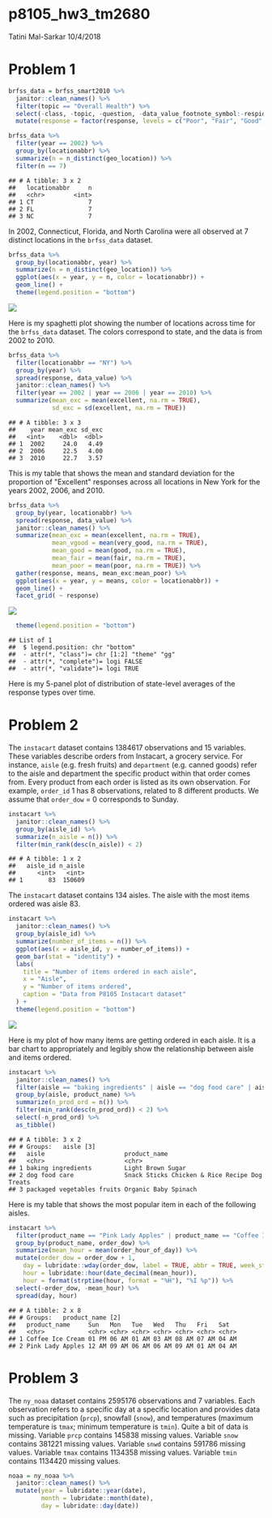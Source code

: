 p8105\_hw3\_tm2680
================
Tatini Mal-Sarkar
10/4/2018

Problem 1
=========

``` r
brfss_data = brfss_smart2010 %>% 
  janitor::clean_names() %>% 
  filter(topic == "Overall Health") %>% 
  select(-class, -topic, -question, -data_value_footnote_symbol:-respid) %>% 
  mutate(response = factor(response, levels = c("Poor", "Fair", "Good", "Very good", "Excellent", ordered = TRUE))) 
```

``` r
brfss_data %>% 
  filter(year == 2002) %>% 
  group_by(locationabbr) %>% 
  summarize(n = n_distinct(geo_location)) %>% 
  filter(n == 7)
```

    ## # A tibble: 3 x 2
    ##   locationabbr     n
    ##   <chr>        <int>
    ## 1 CT               7
    ## 2 FL               7
    ## 3 NC               7

In 2002, Connecticut, Florida, and North Carolina were all observed at 7 distinct locations in the `brfss_data` dataset.

``` r
brfss_data %>% 
  group_by(locationabbr, year) %>% 
  summarize(n = n_distinct(geo_location)) %>% 
  ggplot(aes(x = year, y = n, color = locationabbr)) + 
  geom_line() + 
  theme(legend.position = "bottom")
```

![](p8105_hw3_tm2680_files/figure-markdown_github/brfss_spag_plot-1.png)

Here is my spaghetti plot showing the number of locations across time for the `brfss_data` dataset. The colors correspond to state, and the data is from 2002 to 2010.

``` r
brfss_data %>% 
  filter(locationabbr == "NY") %>% 
  group_by(year) %>% 
  spread(response, data_value) %>% 
  janitor::clean_names() %>% 
  filter(year == 2002 | year == 2006 | year == 2010) %>% 
  summarize(mean_exc = mean(excellent, na.rm = TRUE),
            sd_exc = sd(excellent, na.rm = TRUE)) 
```

    ## # A tibble: 3 x 3
    ##    year mean_exc sd_exc
    ##   <int>    <dbl>  <dbl>
    ## 1  2002     24.0   4.49
    ## 2  2006     22.5   4.00
    ## 3  2010     22.7   3.57

This is my table that shows the mean and standard deviation for the proportion of "Excellent" responses across all locations in New York for the years 2002, 2006, and 2010.

``` r
brfss_data %>% 
  group_by(year, locationabbr) %>% 
  spread(response, data_value) %>% 
  janitor::clean_names() %>% 
  summarize(mean_exc = mean(excellent, na.rm = TRUE),
            mean_vgood = mean(very_good, na.rm = TRUE),
            mean_good = mean(good, na.rm = TRUE),
            mean_fair = mean(fair, na.rm = TRUE),
            mean_poor = mean(poor, na.rm = TRUE)) %>% 
  gather(response, means, mean_exc:mean_poor) %>% 
  ggplot(aes(x = year, y = means, color = locationabbr)) +
  geom_line() + 
  facet_grid( ~ response)
```

![](p8105_hw3_tm2680_files/figure-markdown_github/brfss_prop_resp-1.png)

``` r
  theme(legend.position = "bottom")
```

    ## List of 1
    ##  $ legend.position: chr "bottom"
    ##  - attr(*, "class")= chr [1:2] "theme" "gg"
    ##  - attr(*, "complete")= logi FALSE
    ##  - attr(*, "validate")= logi TRUE

Here is my 5-panel plot of distribution of state-level averages of the response types over time.

Problem 2
=========

The `instacart` dataset contains 1384617 observations and 15 variables. These variables describe orders from Instacart, a grocery service. For instance, `aisle` (e.g. fresh fruits) and `department` (e.g. canned goods) refer to the aisle and department the specific product within that order comes from. Every product from each order is listed as its own observation. For example, `order_id` 1 has 8 observations, related to 8 different products. We assume that `order_dow` = 0 corresponds to Sunday.

``` r
instacart %>% 
  janitor::clean_names() %>%
  group_by(aisle_id) %>% 
  summarize(n_aisle = n()) %>% 
  filter(min_rank(desc(n_aisle)) < 2)
```

    ## # A tibble: 1 x 2
    ##   aisle_id n_aisle
    ##      <int>   <int>
    ## 1       83  150609

The `instacart` dataset contains 134 aisles. The aisle with the most items ordered was aisle 83.

``` r
instacart %>% 
  janitor::clean_names() %>% 
  group_by(aisle_id) %>% 
  summarize(number_of_items = n()) %>%
  ggplot(aes(x = aisle_id, y = number_of_items)) + 
  geom_bar(stat = "identity") +
  labs(
    title = "Number of items ordered in each aisle",
    x = "Aisle",
    y = "Number of items ordered",
    caption = "Data from P8105 Instacart dataset"
  ) +
  theme(legend.position = "bottom")
```

![](p8105_hw3_tm2680_files/figure-markdown_github/insta_item_plot-1.png)

Here is my plot of how many items are getting ordered in each aisle. It is a bar chart to appropriately and legibly show the relationship between aisle and items ordered.

``` r
instacart %>% 
  janitor::clean_names() %>% 
  filter(aisle == "baking ingredients" | aisle == "dog food care" | aisle == "packaged vegetables fruits") %>% 
  group_by(aisle, product_name) %>% 
  summarize(n_prod_ord = n()) %>% 
  filter(min_rank(desc(n_prod_ord)) < 2) %>% 
  select(-n_prod_ord) %>% 
  as_tibble()
```

    ## # A tibble: 3 x 2
    ## # Groups:   aisle [3]
    ##   aisle                      product_name                                 
    ##   <chr>                      <chr>                                        
    ## 1 baking ingredients         Light Brown Sugar                            
    ## 2 dog food care              Snack Sticks Chicken & Rice Recipe Dog Treats
    ## 3 packaged vegetables fruits Organic Baby Spinach

Here is my table that shows the most popular item in each of the following aisles.

``` r
instacart %>% 
  filter(product_name == "Pink Lady Apples" | product_name == "Coffee Ice Cream") %>% 
  group_by(product_name, order_dow) %>% 
  summarize(mean_hour = mean(order_hour_of_day)) %>% 
  mutate(order_dow = order_dow + 1,
    day = lubridate::wday(order_dow, label = TRUE, abbr = TRUE, week_start = getOption("lubridate.week.start", 7)),
    hour = lubridate::hour(date_decimal(mean_hour)),
    hour = format(strptime(hour, format = "%H"), "%I %p")) %>% 
  select(-order_dow, -mean_hour) %>% 
  spread(day, hour)
```

    ## # A tibble: 2 x 8
    ## # Groups:   product_name [2]
    ##   product_name     Sun   Mon   Tue   Wed   Thu   Fri   Sat  
    ##   <chr>            <chr> <chr> <chr> <chr> <chr> <chr> <chr>
    ## 1 Coffee Ice Cream 01 PM 06 AM 01 AM 03 AM 08 AM 07 AM 04 AM
    ## 2 Pink Lady Apples 12 AM 09 AM 06 AM 06 AM 09 AM 01 AM 04 AM

Problem 3
=========

The `ny_noaa` dataset contains 2595176 observations and 7 variables. Each observation refers to a specific day at a specific location and provides data such as precipitation (`prcp`), snowfall (`snow`), and temperatures (maximum temperature is `tmax`; minimum temperature is `tmin`). Quite a bit of data is missing. Variable `prcp` contains 145838 missing values. Variable `snow` contains 381221 missing values. Variable `snwd` contains 591786 missing values. Variable `tmax` contains 1134358 missing values. Variable `tmin` contains 1134420 missing values.

``` r
noaa = ny_noaa %>% 
  janitor::clean_names() %>% 
  mutate(year = lubridate::year(date),
         month = lubridate::month(date),
         day = lubridate::day(date))
```
